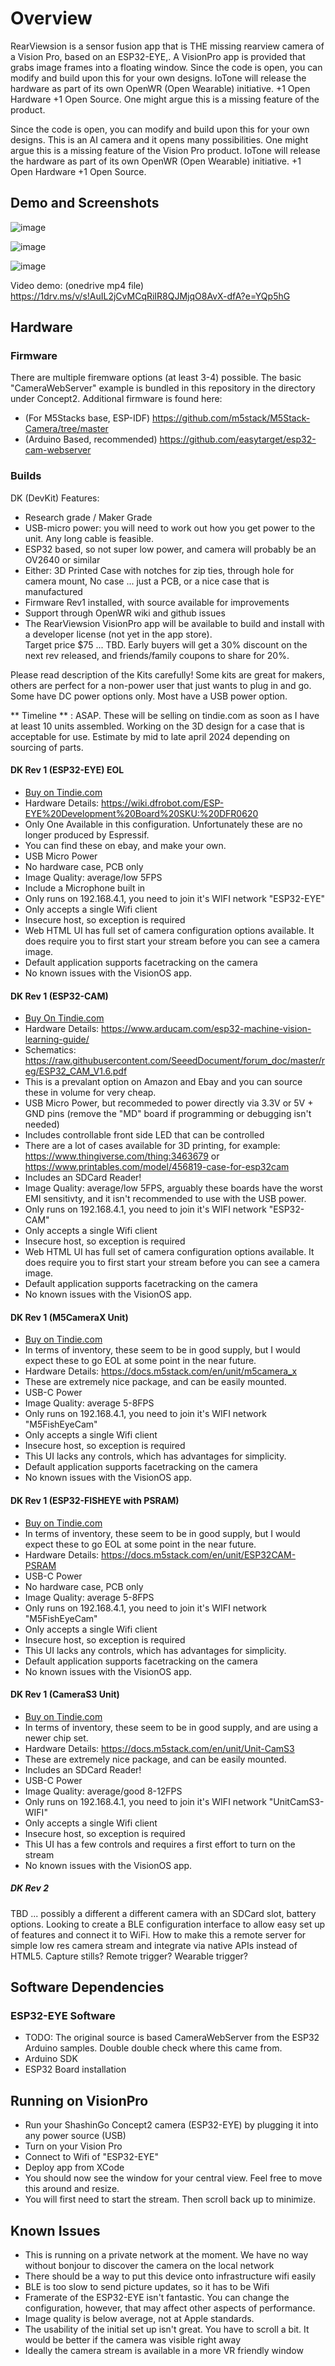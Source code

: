 # Overview

RearViewsion is a sensor fusion app that is THE missing rearview camera of a Vision Pro, based on an ESP32-EYE,.  A VisionPro app is provided that grabs image frames into a floating window.  Since the code is open, you can modify and build upon this for your own designs.  IoTone will release the hardware as part of its own OpenWR (Open Wearable) initiative.  +1 Open Hardware +1 Open Source.  One might argue this is a missing feature of the product.

Since the code is open, you can modify and build upon this for your own designs.  This is an AI camera and it opens many possibilities.  One might argue this is a missing feature of the Vision Pro product.  IoTone will release the hardware as part of its own OpenWR (Open Wearable) initiative.  +1 Open Hardware +1 Open Source.  

## Demo and Screenshots

![image](https://github.com/IoTone/ShashinGo/assets/64202/8e445356-69a2-4f0a-a1f5-99642222fb40)


![image](https://github.com/IoTone/ShashinGo/assets/64202/d64021eb-922c-473a-b9ee-e269f738b4b9)


![image](https://github.com/IoTone/ShashinGo/assets/64202/9448e5ce-ba10-41fb-b1be-e2000d67c881)

Video demo: (onedrive mp4 file) https://1drv.ms/v/s!AuIL2jCvMCqRiIR8QJMjqO8AvX-dfA?e=YQp5hG


## Hardware

### Firmware

There are multiple firemware options (at least 3-4) possible.  The basic "CameraWebServer" example is bundled in this repository in the directory under Concept2.  Additional firmware is found here:

- (For M5Stacks base, ESP-IDF) https://github.com/m5stack/M5Stack-Camera/tree/master
- (Arduino Based, recommended) https://github.com/easytarget/esp32-cam-webserver

### Builds

DK (DevKit) Features:

- Research grade / Maker Grade
- USB-micro power: you will need to work out how you get power to the unit.  Any long cable is feasible.
- ESP32 based, so not super low power, and camera will probably be an OV2640 or similar
- Either: 3D Printed Case with notches for zip ties, through hole for camera mount, No case ... just a PCB, or a nice case that is manufactured
- Firmware Rev1 installed, with source available for improvements
- Support through OpenWR wiki and github issues
- The RearViewsion VisionPro app will be available to build and install with a developer license (not yet in the app store).  
Target price $75 ... TBD.  Early buyers will get a 30% discount on the next rev released, and friends/family coupons to share for 20%.

Please read description of the Kits carefully!  Some kits are great for makers, others are perfect for a non-power user that just wants to plug in and go. Some have DC power options only.  Most have a USB power option.

** Timeline ** : ASAP.   These will be selling on tindie.com as soon as I have at least 10 units assembled.  Working on the 3D design for a case that is acceptable for use.  Estimate by mid to late april 2024 depending on sourcing of parts.

#### DK Rev 1 (ESP32-EYE) EOL

- [Buy on Tindie.com](https://www.tindie.com/products/iotoneheart/iotone-shashingo-c2-ai-camera-for-vr-esp32-eye/)
- Hardware Details: https://wiki.dfrobot.com/ESP-EYE%20Development%20Board%20SKU:%20DFR0620
- Only One Available in this configuration.  Unfortunately these are no longer produced by Espressif.
- You can find these on ebay, and make your own.
- USB Micro Power
- No hardware case, PCB only
- Image Quality: average/low 5FPS
- Include a Microphone built in
- Only runs on 192.168.4.1, you need to join it's WIFI network "ESP32-EYE"
- Only accepts a single Wifi client
- Insecure host, so exception is required
- Web HTML UI has full set of camera configuration options available.  It does require you to first start your stream before you can see a camera image.
- Default application supports facetracking on the camera
- No known issues with the VisionOS app. 

#### DK Rev 1 (ESP32-CAM)

- [Buy On Tindie.com](https://www.tindie.com/products/iotoneheart/iotone-shashingo-c2-ai-camera-for-vr-esp32-cam/)
- Hardware Details: https://www.arducam.com/esp32-machine-vision-learning-guide/
- Schematics: https://raw.githubusercontent.com/SeeedDocument/forum_doc/master/reg/ESP32_CAM_V1.6.pdf
- This is a prevalant option on Amazon and Ebay and you can source these in volume for very cheap.
- USB Micro Power, but recommeded to power directly via 3.3V or 5V + GND pins (remove the "MD" board if programming or debugging isn't needed)
- Includes controllable front side LED that can be controlled
- There are a lot of cases available for 3D printing, for example: https://www.thingiverse.com/thing:3463679 or https://www.printables.com/model/456819-case-for-esp32cam
- Includes an SDCard Reader!
- Image Quality: average/low 5FPS, arguably these boards have the worst EMI sensitivty, and it isn't recommended to use with the USB power.
- Only runs on 192.168.4.1, you need to join it's WIFI network "ESP32-CAM"
- Only accepts a single Wifi client
- Insecure host, so exception is required
- Web HTML UI has full set of camera configuration options available.  It does require you to first start your stream before you can see a camera image.
- Default application supports facetracking on the camera
- No known issues with the VisionOS app. 

#### DK Rev 1 (M5CameraX Unit)

- [Buy on Tindie.com](https://www.tindie.com/products/iotoneheart/iotone-shashingo-c2-ai-camera-for-vr-m5camerax/)
- In terms of inventory, these seem to be in good supply, but I would expect these to go EOL at some point in the near future.
- Hardware Details: https://docs.m5stack.com/en/unit/m5camera_x
- These are extremely nice package, and can be easily mounted.
- USB-C Power
- Image Quality: average 5-8FPS
- Only runs on 192.168.4.1, you need to join it's WIFI network "M5FishEyeCam"
- Only accepts a single Wifi client
- Insecure host, so exception is required
- This UI lacks any controls, which has advantages for simplicity.
- Default application supports facetracking on the camera
- No known issues with the VisionOS app. 

#### DK Rev 1 (ESP32-FISHEYE with PSRAM)

- [Buy on Tindie.com](https://www.tindie.com/products/iotoneheart/iotone-shashingo-c2-ai-camera-for-vr-fisheye/)
- In terms of inventory, these seem to be in good supply, but I would expect these to go EOL at some point in the near future.
- Hardware Details: https://docs.m5stack.com/en/unit/ESP32CAM-PSRAM
- USB-C Power
- No hardware case, PCB only
- Image Quality: average 5-8FPS
- Only runs on 192.168.4.1, you need to join it's WIFI network "M5FishEyeCam"
- Only accepts a single Wifi client
- Insecure host, so exception is required
- This UI lacks any controls, which has advantages for simplicity.
- Default application supports facetracking on the camera
- No known issues with the VisionOS app. 

#### DK Rev 1 (CameraS3 Unit)

- [Buy on Tindie.com](https://www.tindie.com/products/iotoneheart/iotone-shashingo-c2-ai-camera-for-vr-cams3/)
- In terms of inventory, these seem to be in good supply, and are using a newer chip set.
- Hardware Details: https://docs.m5stack.com/en/unit/Unit-CamS3
- These are extremely nice package, and can be easily mounted.
- Includes an SDCard Reader!
- USB-C Power
- Image Quality: average/good 8-12FPS
- Only runs on 192.168.4.1, you need to join it's WIFI network "UnitCamS3-WIFI"
- Only accepts a single Wifi client
- Insecure host, so exception is required
- This UI has a few controls and requires a first effort to turn on the stream 
- No known issues with the VisionOS app. 

##### DK Rev 2

TBD ... possibly a different a different camera with an SDCard slot, battery options.  Looking to create a BLE configuration interface to allow easy set up of features and connect it to WiFi.  How to make this a remote server for simple low res camera stream and integrate via native APIs instead of HTML5.  Capture stills?  Remote trigger?  Wearable trigger?

## Software Dependencies

### ESP32-EYE Software

- TODO: The original source is based CameraWebServer from the ESP32 Arduino samples.  Double double check where this came from.
- Arduino SDK
- ESP32 Board installation

## Running on VisionPro

- Run your ShashinGo Concept2 camera (ESP32-EYE) by plugging it into any power source (USB)
- Turn on your Vision Pro
- Connect to Wifi of "ESP32-EYE"
- Deploy app from XCode
- You should now see the window for your central view.  Feel free to move this around and resize.
- You will first need to start the stream.  Then scroll back up to minimize.

## 
## Known Issues

- This is running on a private network at the moment.  We have no way without bonjour to discover the camera on the local network
- There should be a way to put this device onto infrastructure wifi easily
- BLE is too slow to send picture updates, so it has to be Wifi
- Framerate of the ESP32-EYE isn't fantastic.  You can change the configuration, however, that may affect other aspects of performance.
- Image quality is below average, not at Apple standards.
- The usability of the initial set up isn't great.  You have to scroll a bit.  It would be better if the camera was visible right away
- Ideally the camera stream is available in a more VR friendly window
